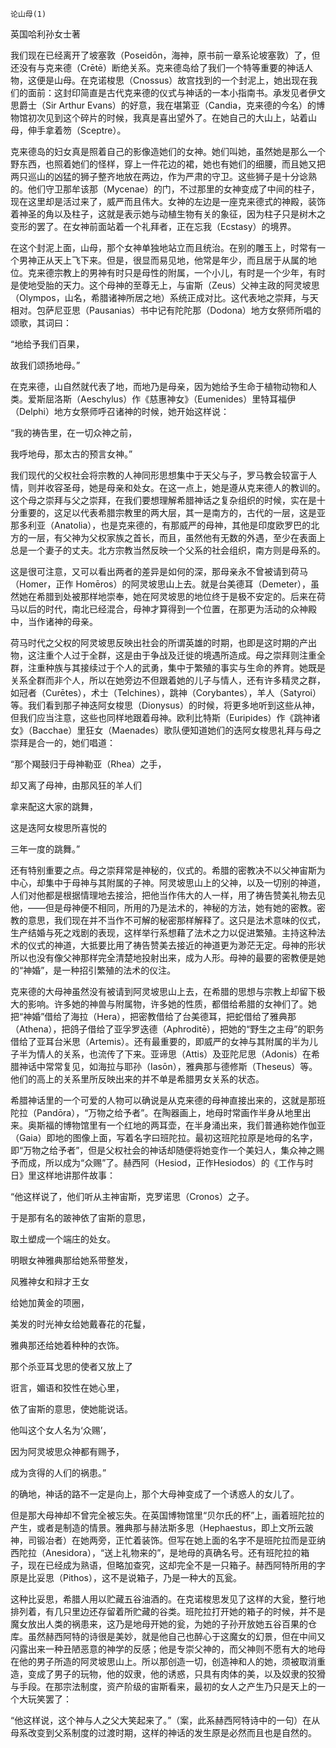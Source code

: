     论山母(1) 

   英国哈利孙女士著

   我们现在已经离开了坡塞敦（Poseidōn，海神，原书前一章系论坡塞敦）了，但还没有与克来德（Crētē）断绝关系。克来德岛给了我们一个特等重要的神话人物，这便是山母。在克诺梭思（Cnossus）故宫找到的一个封泥上，她出现在我们的面前：这封印简直是古代克来德的仪式与神话的一本小指南书。承发见者伊文思爵士（Sir Arthur Evans）的好意，我在堪第亚（Candia，克来德的今名）的博物馆初次见到这个碎片的时候，我真是喜出望外了。在她自己的大山上，站着山母，伸手拿着笏（Sceptre）。

   克来德岛的妇女真是照着自己的影像造她们的女神。她们叫她，虽然她是那么一个野东西，也照着她们的怪样，穿上一件花边的裙，她也有她们的细腰，而且她又把两只巡山的凶猛的狮子整齐地放在两边，作为严肃的守卫。这些狮子是十分谂熟的。他们守卫那牟该那（Mycenae）的门，不过那里的女神变成了中间的柱子，现在这里却是活过来了，威严而且伟大。女神的左边是一座克来德式的神殿，装饰着神圣的角以及柱子，这就是表示她与动植生物有关的象征，因为柱子只是树木之变形的罢了。在女神前面站着一个礼拜者，正在忘我（Ecstasy）的境界。

   在这个封泥上面，山母，那个女神单独地站立而且统治。在别的雕玉上，时常有一个男神正从天上飞下来。但是，很显而易见地，他常是年少，而且居于从属的地位。克来德宗教上的男神有时只是母性的附属，一个小儿，有时是一个少年，有时是使地受胎的天力。这个母神的至尊无上，与宙斯（Zeus）父神主政的阿灵坡思（Olympos，山名，希腊诸神所居之地）系统正成对比。这代表地之崇拜，与天相对。包萨尼亚思（Pausanias）书中记有陀陀那（Dodona）地方女祭师所唱的颂歌，其词曰：

   “地给予我们百果，

   故我们颂扬地母。”

   在克来德，山自然就代表了地，而地乃是母亲，因为她给予生命于植物动物和人类。爱斯屈洛斯（Aeschylus）作《慈惠神女》（Eumenides）里特耳福伊（Delphi）地方女祭师呼召诸神的时候，她开始这样说：

   “我的祷告里，在一切众神之前，

   我呼地母，那太古的预言女神。”

   我们现代的父权社会将宗教的人神同形思想集中于天父与子，罗马教会较富于人情，则并收容圣母，她是母亲和处女。在这一点上，她是遵从克来德人的教训的。这个母之崇拜与父之崇拜，在我们要想理解希腊神话之复杂组织的时候，实在是十分重要的，这足以代表希腊宗教里的两大层，其一是南方的，古代的一层，这是亚那多利亚（Anatolia），也是克来德的，有那威严的母神，其他是印度欧罗巴的北方的一层，有父神为父权家族之首长，而且，虽然他有无数的外遇，至少在表面上总是一个妻子的丈夫。北方宗教当然反映一个父系的社会组织，南方则是母系的。

   这是很可注意，又可以看出两者的差异是如何的深，那母亲永不曾被请到荷马（Homer，正作 Homēros）的阿灵坡思山上去。就是台美德耳（Demeter），虽然她在希腊到处被那样地崇奉，她在阿灵坡思的地位终于是极不安定的。后来在荷马以后的时代，南北已经混合，母神才算得到一个位置，在那更为活动的众神殿中，当作诸神的母亲。

   荷马时代之父权的阿灵坡思反映出社会的所谓英雄的时期，也即是这时期的产出物，这注重个人过于全群，这是由于争战及迁徙的境遇所造成。母之崇拜则注重全群，注重种族与其接续过于个人的武勇，集中于繁殖的事实与生命的养育。她既是关系全群而非个人，所以在她旁边不但跟着她的儿子与情人，还有许多精灵之群，如冠者（Curētes），术士（Telchines），跳神（Corybantes），羊人（Satyroi）等。我们看到那子神迭阿女梭思（Dionysus）的时候，将更多地听到这些从神，但我们应当注意，这些也同样地跟着母神。欧利比特斯（Euripides）作《跳神诸女》（Bacchae）里狂女（Maenades）歌队便知道她们的迭阿女梭思礼拜与母之崇拜是合一的，她们唱道：

   “那个羯鼓归于母神勒亚（Rhea）之手，

   却又离了母神，由那风狂的羊人们

   拿来配这大家的跳舞，

   这是迭阿女梭思所喜悦的

   三年一度的跳舞。”

   还有特别重要之点。母之崇拜常是神秘的，仪式的。希腊的密教决不以父神宙斯为中心，却集中于母神与其附属的子神。阿灵坡思山上的父神，以及一切别的神道，人们对他都是根据情理地去接洽，把他当作伟大的人一样，用了祷告赞美礼物去见他，——但是母神便不相同，所用的乃是法术的，神秘的方法，她有她的密教。密教的意思，我们现在并不当作不可解的秘密那样解释了。这只是法术意味的仪式，生产结婚与死之戏剧的表现，这样举行系想藉了法术之力以促进繁殖。主持这种法术的仪式的神道，大抵要比用了祷告赞美去接近的神道更为渺茫无定。母神的形状所以也没有像父神那样完全清楚地投射出来，成为人形。母神的最要的密教便是她的“神婚”，是一种招引繁殖的法术的仪注。

   克来德的大母神虽然没有被请到阿灵坡思山上去，在希腊的思想与宗教上却留下极大的影响。许多她的神兽与附属物，许多她的性质，都借给希腊的女神们了。她把“神婚”借给了海拉（Hera），把密教借给了台美德耳，把蛇借给了雅典那（Athena），把鸽子借给了亚孚罗迭德（Aphroditē），把她的“野生之主母”的职务借给了亚耳台米思（Artemis）。还有最重要的，即威严的女神与其附属的半为儿子半为情人的关系，也流传了下来。亚谛思（Attis）及亚陀尼思（Adonis）在希腊神话中常常复见，如海拉与耶孙（Iasōn），雅典那与德修斯（Theseus）等。他们的高上的关系里所反映出来的并不单是希腊男女关系的状态。

   希腊神话里的一个可爱的人物可以确说是从克来德的母神直接出来的，这就是那班陀拉（Pandōra），“万物之给予者”。在陶器画上，地母时常画作半身从地里出来。奥斯福的博物馆里有一个红地的两耳壶，在半身涌出来，我们普通称她作伽亚（Gaia）即地的图像上面，写着名字曰班陀拉。最初这班陀拉原是地母的名字，即“万物之给予者”，但是父权社会的神话却随便将她变作一个美妇人，集众神之赐予而成，所以成为“众赐”了。赫西阿（Hesiod，正作Hesiodos）的《工作与时日》里这样地讲那件故事：

   “他这样说了，他们听从主神宙斯，克罗诺思（Cronos）之子。

   于是那有名的跛神依了宙斯的意思，

   取土塑成一个端庄的处女。

   明眼女神雅典那给她系带整发，

   风雅神女和辩才王女

   给她加黄金的项圈，

   美发的时光神女给她戴春花的花鬘，

   雅典那还给她着种种的衣饰。

   那个杀亚耳戈思的使者又放上了

   诳言，媚语和狡性在她心里，

   依了宙斯的意思，使她能说话。

   他叫这个女人名为‘众赐’，

   因为阿灵坡思众神都有赐予，

   成为贪得的人们的祸患。”

   的确地，神话的路不一定是向上，那个大母神变成了一个诱惑人的女儿了。

   但是那大母神却不曾完全被忘失。在英国博物馆里“贝尔氏的杯”上，画着班陀拉的产生，或者是制造的情景。雅典那与赫法斯多思（Hephaestus，即上文所云跛神，司锻冶者）在她两旁，正忙着装饰。但写在她上面的名字不是班陀拉而是亚纳西陀拉（Anesidora），“送上礼物来的”，是地母的真确名号。还有班陀拉的箱子，现在已经成为熟语，但略加查究，这却完全不是一只箱子。赫西阿特所用的字原是比妥思（Pithos），这不是说箱子，乃是一种大的瓦瓮。

   这种比妥思，希腊人用以贮藏五谷油酒的。在克诺梭思发见了这样的大瓮，整行地排列着，有几只里边还存留着所贮藏的谷类。班陀拉打开她的箱子的时候，并不是魔女放出人类的祸患来，这乃是地母开她的瓮，为她的子孙开放她五谷百果的仓库。虽然赫西阿特的诗很是美妙，就是他自己也醉心于这魔女的幻景，但在中间又闪露出来一种丑陋恶意的神学的反感；他是专崇父神的，而父神则不愿有大的地母在他的男子所造的阿灵坡思山上。所以那创造一切，创造神和人的她，须被取消重造，变成了男子的玩物，他的奴隶，他的诱惑，只具有肉体的美，以及奴隶的狡猾与手段。在那宗法制度，资产阶级的宙斯看来，最初的女人之产生乃只是天上的一个大玩笑罢了：

   “他这样说，这个神与人之父大笑起来了。”（案，此系赫西阿特诗中的一句）在从母系改变到父系制度的过渡时期，这样的神话的发生原是必然而且也是自然的。

